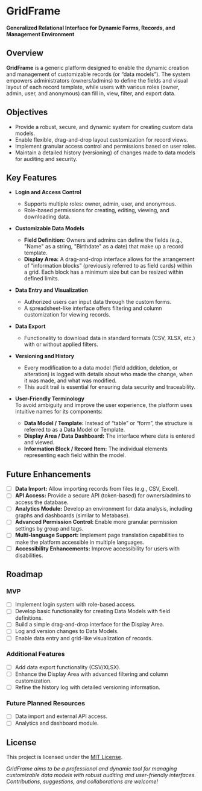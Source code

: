 # GridFrame  
**Generalized Relational Interface for Dynamic Forms, Records, and Management Environment**

## Overview

**GridFrame** is a generic platform designed to enable the dynamic creation and management of customizable records (or “data models”). The system empowers administrators (owners/admins) to define the fields and visual layout of each record template, while users with various roles (owner, admin, user, and anonymous) can fill in, view, filter, and export data.

## Objectives

- Provide a robust, secure, and dynamic system for creating custom data models.
- Enable flexible, drag-and-drop layout customization for record views.
- Implement granular access control and permissions based on user roles.
- Maintain a detailed history (versioning) of changes made to data models for auditing and security.

## Key Features

- **Login and Access Control**  
  - Supports multiple roles: owner, admin, user, and anonymous.  
  - Role-based permissions for creating, editing, viewing, and downloading data.

- **Customizable Data Models**  
  - **Field Definition:** Owners and admins can define the fields (e.g., "Name" as a string, "Birthdate" as a date) that make up a record template.  
  - **Display Area:** A drag-and-drop interface allows for the arrangement of “information blocks” (previously referred to as field cards) within a grid. Each block has a minimum size but can be resized within defined limits.

- **Data Entry and Visualization**  
  - Authorized users can input data through the custom forms.  
  - A spreadsheet-like interface offers filtering and column customization for viewing records.

- **Data Export**  
  - Functionality to download data in standard formats (CSV, XLSX, etc.) with or without applied filters.

- **Versioning and History**  
  - Every modification to a data model (field addition, deletion, or alteration) is logged with details about who made the change, when it was made, and what was modified.  
  - This audit trail is essential for ensuring data security and traceability.

- **User-Friendly Terminology**  
  To avoid ambiguity and improve the user experience, the platform uses intuitive names for its components:
  - **Data Model / Template:** Instead of “table” or “form”, the structure is referred to as a Data Model or Template.
  - **Display Area / Data Dashboard:** The interface where data is entered and viewed.
  - **Information Block / Record Item:** The individual elements representing each field within the model.

## Future Enhancements

- [ ] **Data Import:** Allow importing records from files (e.g., CSV, Excel).
- [ ] **API Access:** Provide a secure API (token-based) for owners/admins to access the database.
- [ ] **Analytics Module:** Develop an environment for data analysis, including graphs and dashboards (similar to Metabase).
- [ ] **Advanced Permission Control:** Enable more granular permission settings by group and tags.
- [ ] **Multi-language Support:** Implement page translation capabilities to make the platform accessible in multiple languages.
- [ ] **Accessibility Enhancements:** Improve accessibility for users with disabilities.

## Roadmap

### MVP
- [ ] Implement login system with role-based access.
- [ ] Develop basic functionality for creating Data Models with field definitions.
- [ ] Build a simple drag-and-drop interface for the Display Area.
- [ ] Log and version changes to Data Models.
- [ ] Enable data entry and grid-like visualization of records.

### Additional Features
- [ ] Add data export functionality (CSV/XLSX).
- [ ] Enhance the Display Area with advanced filtering and column customization.
- [ ] Refine the history log with detailed versioning information.

### Future Planned Resources
- [ ] Data import and external API access.
- [ ] Analytics and dashboard module.

## License

This project is licensed under the [MIT License](LICENSE).

*GridFrame aims to be a professional and dynamic tool for managing customizable data models with robust auditing and user-friendly interfaces. Contributions, suggestions, and collaborations are welcome!*
